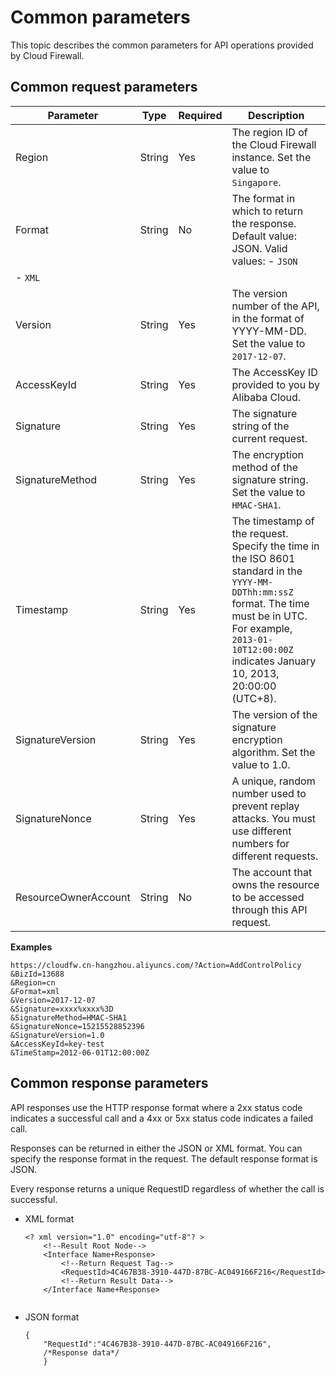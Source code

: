 # Common parameters

This topic describes the common parameters for API operations provided by Cloud Firewall.

## Common request parameters

|Parameter|Type|Required|Description|
|---------|----|--------|-----------|
|Region|String|Yes|The region ID of the Cloud Firewall instance. Set the value to `Singapore`.|
|Format|String|No|The format in which to return the response. Default value: JSON. Valid values: -   `JSON`
-   `XML` |
|Version|String|Yes|The version number of the API, in the format of YYYY-MM-DD. Set the value to `2017-12-07`.|
|AccessKeyId|String|Yes|The AccessKey ID provided to you by Alibaba Cloud.|
|Signature|String|Yes|The signature string of the current request.|
|SignatureMethod|String|Yes|The encryption method of the signature string. Set the value to `HMAC-SHA1`.|
|Timestamp|String|Yes|The timestamp of the request. Specify the time in the ISO 8601 standard in the `YYYY-MM-DDThh:mm:ssZ` format. The time must be in UTC. For example, `2013-01-10T12:00:00Z` indicates January 10, 2013, 20:00:00 \(UTC+8\).|
|SignatureVersion|String|Yes|The version of the signature encryption algorithm. Set the value to 1.0.|
|SignatureNonce|String|Yes|A unique, random number used to prevent replay attacks. You must use different numbers for different requests.|
|ResourceOwnerAccount|String|No|The account that owns the resource to be accessed through this API request.|

**Examples**

```
https://cloudfw.cn-hangzhou.aliyuncs.com/?Action=AddControlPolicy
&​BizId=13688
​&Region=cn
&Format=xml
&Version=2017-12-07
&Signature=xxxx%xxxx%3D
&SignatureMethod=HMAC-SHA1
&SignatureNonce=15215528852396
&SignatureVersion=1.0
&AccessKeyId=key-test
&TimeStamp=2012-06-01T12:00:00Z
```

## Common response parameters

API responses use the HTTP response format where a 2xx status code indicates a successful call and a 4xx or 5xx status code indicates a failed call.

Responses can be returned in either the JSON or XML format. You can specify the response format in the request. The default response format is JSON.

Every response returns a unique RequestID regardless of whether the call is successful.

-   XML format

    ```
    <? xml version="1.0" encoding="utf-8"? > 
        <!--Result Root Node-->
        <Interface Name+Response>
            <!--Return Request Tag-->
            <RequestId>4C467B38-3910-447D-87BC-AC049166F216</RequestId>
            <!--Return Result Data-->
        </Interface Name+Response>
                        
    ```

-   JSON format

    ```
    {
        "RequestId":"4C467B38-3910-447D-87BC-AC049166F216",
        /*Response data*/
        }
    ```


